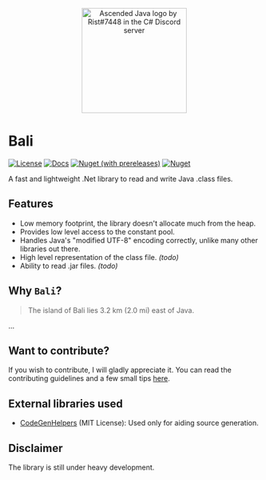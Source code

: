 <p align="center">
    <img height="210px" margin="30px" src="https://raw.githubusercontent.com/zsr2531/Bali/master/assets/cava.png" title="Ascended Java logo by Rist#7448 in the C# Discord server" />
</p>

Bali
====

[![License](https://img.shields.io/github/license/zsr2531/Bali?style=for-the-badge&logo=internet-archive)](https://github.com/zsr2531/Bali/tree/master/LICENSE)
[![Docs](https://img.shields.io/badge/docs-Docfx-blueviolet?style=for-the-badge&logo=read-the-docs)](https://zsr2531.github.io/Bali/api)
[![Nuget (with prereleases)](https://img.shields.io/nuget/vpre/Bali?style=for-the-badge&logo=nuget)](https://www.nuget.org/packages/Bali)
[![Nuget](https://img.shields.io/nuget/dt/Bali?color=blue&style=for-the-badge&logo=nuget)](https://www.nuget.org/packages/Bali)

A fast and lightweight .Net library to read and write Java .class files.

Features
--------

- Low memory footprint, the library doesn't allocate much from the heap.
- Provides low level access to the constant pool.
- Handles Java's "modified UTF-8" encoding correctly, unlike many other libraries out there.
- High level representation of the class file. *(todo)*
- Ability to read .jar files. *(todo)*

Why `Bali`?
-----------

> The island of Bali lies 3.2 km (2.0 mi) east of Java.

...

Want to contribute?
-------------------

If you wish to contribute, I will gladly appreciate it. You can read the contributing guidelines and a few small tips [here](CONTRIBUTING.md).

External libraries used
-----------------------

- [CodeGenHelpers](https://github.com/dansiegel/CodeGenHelpers) (MIT License): Used only for aiding source generation.

Disclaimer
----------

The library is still under heavy development.

